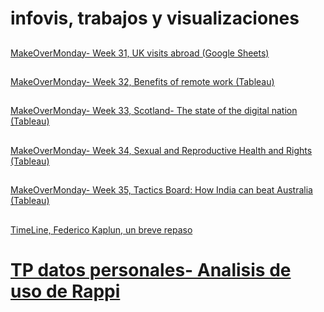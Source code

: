 # infovis, trabajos y visualizaciones
##
[MakeOverMonday- Week 31, UK visits abroad (Google Sheets)](https://fkaplun.github.io//infovis/makeovermonday.html)
##
[MakeOverMonday- Week 32, Benefits of remote work (Tableau)](https://fkaplun.github.io//infovis/makeovermonday32.html)
##
[MakeOverMonday- Week 33, Scotland- The state of the digital nation (Tableau)](https://fkaplun.github.io//infovis/makeovermonday33.html)
##
[MakeOverMonday- Week 34, Sexual and Reproductive Health and Rights (Tableau)](https://fkaplun.github.io//infovis/makeovermonday34.html)
##
[MakeOverMonday- Week 35, Tactics Board: How India can beat Australia (Tableau)](https://fkaplun.github.io//infovis/makeovermonday35.html)
##
[TimeLine, Federico Kaplun, un breve repaso](https://cdn.knightlab.com/libs/timeline3/latest/embed/index.html?source=1e1xK2AYpH3TsqTuHcWhgQAI54c3w1KCy_CGyOMEKH5Y&font=Default&lang=en&initial_zoom=2&height=650)
# [TP datos personales- Analisis de uso de Rappi](https://fkaplun.github.io//infovis//TPdatospersonales.html)
